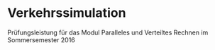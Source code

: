 # Verkehrssimulation

Prüfungsleistung für das Modul Paralleles und Verteiltes Rechnen im Sommersemester 2016
